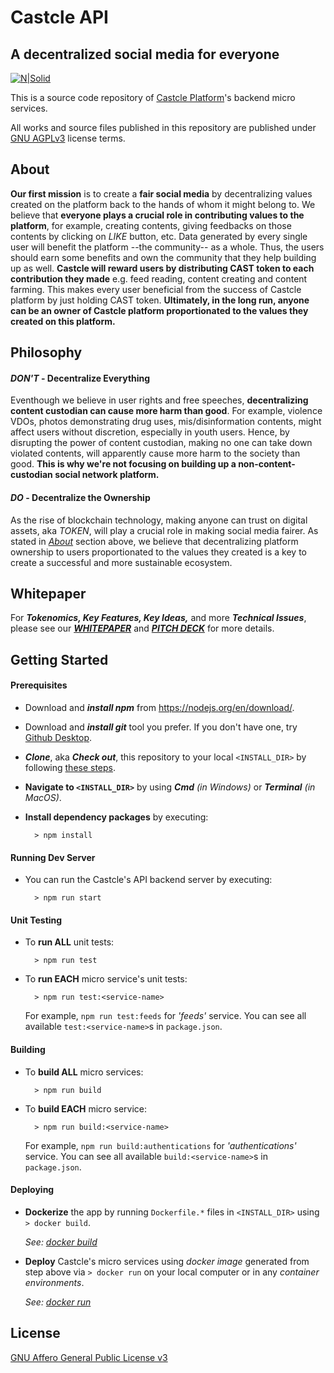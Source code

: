 # **Castcle API**
## A decentralized social media for everyone

[![N|Solid](https://avatars.githubusercontent.com/u/85831466?s=200&v=4)](https://github.com/castcle)

This is a source code repository of [Castcle Platform](https://castcle.com)'s backend micro services.

All works and source files published in this repository are published under [GNU AGPLv3](https://github.com/castcle/castcle-api/blob/main/LICENSE) license terms.

## **About** <a name="about"></a>

**Our first mission** is to create a **fair social media** by decentralizing values created on the platform back to the hands of whom it might belong to. We believe that **everyone plays a crucial role in contributing values to the platform**, for example, creating contents, giving feedbacks on those contents by clicking on *LIKE* button, etc. Data generated by every single user will benefit the platform --the community-- as a whole. Thus, the users should earn some benefits and own the community that they help building up as well. **Castcle will reward users by distributing CAST token to each contribution they made** e.g. feed reading, content creating and content farming. This makes every user beneficial from the success of Castcle platform by just holding CAST token. **Ultimately, in the long run, anyone can be an owner of Castcle platform proportionated to the values they created on this platform.**

## **Philosophy**

#### *DON'T* - Decentralize Everything

Eventhough we believe in user rights and free speeches, **decentralizing content custodian can cause more harm than good**. For example, violence VDOs, photos demonstrating drug uses, mis/disinformation contents, might affect users without discretion, especially in youth users. Hence, by disrupting the power of content custodian, making no one can take down violated contents, will apparently cause more harm to the society than good. **This is why we're not focusing on building up a non-content-custodian social network platform.**

#### *DO* - Decentralize the Ownership

As the rise of blockchain technology, making anyone can trust on digital assets, aka *TOKEN*, will play a crucial role in making social media fairer. As stated in *[About](#about)* section above, we believe that decentralizing platform ownership to users proportionated to the values they created is a key to create a successful and more sustainable ecosystem.

## **Whitepaper**

For ***Tokenomics, Key Features, Key Ideas,*** and more ***Technical Issues***, please see our ***[WHITEPAPER](https://documents.castcle.com/castcle-whitepaper-v1_3.pdf)*** and ***[PITCH DECK](https://drive.google.com/file/d/1BbIhjiLjt5zyWQk3NsJtpphpw4HBWOtc/view?usp=sharing)*** for more details.

## **Getting Started**

#### Prerequisites

- Download and ***install npm*** from https://nodejs.org/en/download/.

- Download and ***install git*** tool you prefer. If you don't have one, try [Github Desktop](https://desktop.github.com/).

- ***Clone***, aka ***Check out***, this repository to your local `<INSTALL_DIR>` by following [these steps](https://docs.github.com/en/github/creating-cloning-and-archiving-repositories/cloning-a-repository-from-github/cloning-a-repository).

- **Navigate to `<INSTALL_DIR>`** by using ***Cmd*** *(in Windows)* or ***Terminal*** *(in MacOS)*.

- **Install dependency packages** by executing:
  ```
    > npm install
  ```

#### Running Dev Server

- You can run the Castcle's API backend server by executing:
  ```
    > npm run start
  ```

#### Unit Testing

- To **run ALL** unit tests:
  ```
    > npm run test
  ```

- To **run EACH** micro service's unit tests:
  ```
    > npm run test:<service-name>
  ```
  For example, `npm run test:feeds` for *'feeds'* service. You can see all available `test:<service-name>`s in `package.json`.

#### Building

- To **build ALL** micro services:
  ```
    > npm run build
  ```

- To **build EACH** micro service:
  ```
    > npm run build:<service-name>
  ```
  For example, `npm run build:authentications` for *'authentications'* service. You can see all available `build:<service-name>`s in `package.json`.

#### Deploying

- **Dockerize** the app by running `Dockerfile.*` files in `<INSTALL_DIR>` using `> docker build`.

  *See: [docker build](https://docs.docker.com/engine/reference/commandline/build/)*

- **Deploy** Castcle's micro services using *docker image* generated from step above via `> docker run` on your local computer or in any *container environments*.

  *See: [docker run](https://docs.docker.com/engine/reference/commandline/run/)*

## **License**

[GNU Affero General Public License v3](https://github.com/castcle/castcle-api/blob/main/LICENSE)
